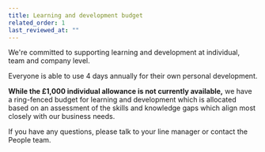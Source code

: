 ```yaml
---
title: Learning and development budget
related_order: 1
last_reviewed_at: ""
---
```

We're committed to supporting learning and development at individual, team and company level.

Everyone is able to use 4 days annually for their own personal development. 

**While the £1,000 individual allowance is not currently available,** we have a ring-fenced budget for learning and development which is allocated based on an assessment of the skills and knowledge gaps which align most closely with our business needs.

If you have any questions, please talk to your line manager or contact the People team.